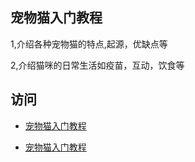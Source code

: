 ## 宠物猫入门教程

1,介绍各种宠物猫的特点,起源，优缺点等

2,介绍猫咪的日常生活如疫苗，互动，饮食等

## 访问

* [宠物猫入门教程](https://cat.zhuyu.cc)

* <a href="https://cat.zhuyu.cc" target="_blank">宠物猫入门教程</a>
